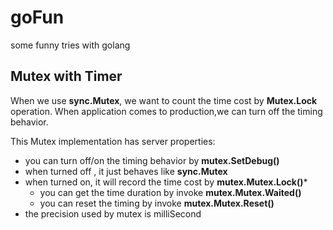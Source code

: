 # goFun
some funny tries with golang

## Mutex with Timer
When we use **sync.Mutex**, we want to count the time cost by **Mutex.Lock** operation. When application comes to production,we can turn off the timing behavior.

This Mutex implementation has server properties:

*   you can turn off/on the timing behavior by **mutex.SetDebug()**
*   when turned off , it just behaves like **sync.Mutex**
*   when turned on,  it will record the time cost by **mutex.Mutex.Lock()***
    *   you can get the time duration by invoke **mutex.Mutex.Waited()**
    *   you can reset the timing by invoke **mutex.Mutex.Reset()** 
*   the precision used by mutex is milliSecond
